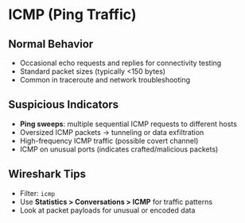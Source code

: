 # ICMP (Ping Traffic)

## Normal Behavior
- Occasional echo requests and replies for connectivity testing  
- Standard packet sizes (typically <150 bytes)  
- Common in traceroute and network troubleshooting  

## Suspicious Indicators
- **Ping sweeps**: multiple sequential ICMP requests to different hosts  
- Oversized ICMP packets → tunneling or data exfiltration  
- High-frequency ICMP traffic (possible covert channel)  
- ICMP on unusual ports (indicates crafted/malicious packets)  

## Wireshark Tips
- Filter: `icmp`  
- Use **Statistics > Conversations > ICMP** for traffic patterns  
- Look at packet payloads for unusual or encoded data  
